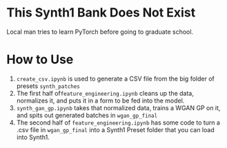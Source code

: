 # This Synth1 Bank Does Not Exist
Local man tries to learn PyTorch before going to graduate school.

# How to Use
1) `create_csv.ipynb` is used to generate a CSV file from the big folder of presets `synth_patches`
2) The first half of`feature_engineering.ipynb` cleans up the data, normalizes it, and puts it in a form to be fed into the model.
3) `synth_gan_gp.ipynb` takes that normalized data, trains a WGAN GP on it, and spits out generated batches in `wgan_gp_final`
4) The second half of `feature_engineering.ipynb` has some code to turn a .csv file in `wgan_gp_final` into a Synth1 Preset folder that you can load into Synth1.
